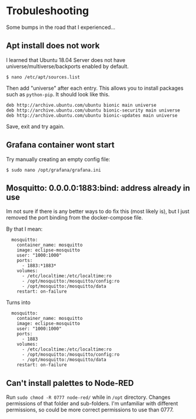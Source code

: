 # Trobuleshooting
Some bumps in the road that I experienced...

## Apt install does not work
I learned that Ubuntu 18.04 Server does not have universe/multiverse/backports enabled by default.

```
$ nano /etc/apt/sources.list
```

Then add "universe" after each entry. This allows you to install packages such as `python-pip`. It should look like this.
```
deb http://archive.ubuntu.com/ubuntu bionic main universe
deb http://archive.ubuntu.com/ubuntu bionic-security main universe 
deb http://archive.ubuntu.com/ubuntu bionic-updates main universe
```
Save, exit and try again.

## Grafana container wont start
Try manually creating an empty config file:
``` 
$ sudo nano /opt/grafana/grafana.ini
```


## Mosquitto: 0.0.0.0:1883:bind: address already in use
Im not sure if there is any better ways to do fix this (most likely is), but I just removed the port binding from the docker-compose file.

By that I mean:

```
  mosquitto:
    container_name: mosquitto
    image: eclipse-mosquitto
    user: "1000:1000"
    ports:
      - 1883:*1883*
    volumes:
      - /etc/localtime:/etc/localtime:ro
      - /opt/mosquitto:/mosquitto/config:ro
      - /opt/mosquitto:/mosquitto/data
    restart: on-failure
```

Turns into

```
  mosquitto:
    container_name: mosquitto
    image: eclipse-mosquitto
    user: "1000:1000"
    ports:
      - 1883
    volumes:
      - /etc/localtime:/etc/localtime:ro
      - /opt/mosquitto:/mosquitto/config:ro
      - /opt/mosquitto:/mosquitto/data
    restart: on-failure
```

## Can't install palettes to Node-RED
Run `sudo chmod -R 0777 node-red/` while in `/opt` directory. Changes permissions of that folder and sub-folders. I'm unfamiliar with different permissions, so could be more correct permissions to use than 0777.

